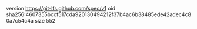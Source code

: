 version https://git-lfs.github.com/spec/v1
oid sha256:4607355bccf517cda920130494212f37b4ac6b38485ede42adec4c80a7c54c4a
size 552
